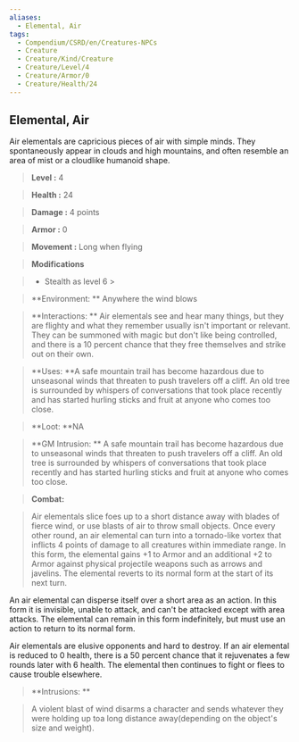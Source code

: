 ```yaml
---
aliases:
  - Elemental, Air
tags:
  - Compendium/CSRD/en/Creatures-NPCs
  - Creature
  - Creature/Kind/Creature
  - Creature/Level/4
  - Creature/Armor/0
  - Creature/Health/24
---
```

  
    
## Elemental, Air    
Air elementals are capricious pieces of air with simple minds. They spontaneously appear in clouds and high mountains, and often resemble an area of mist or a cloudlike humanoid shape.    
  
    
> **Level :** 4    
> **Health :** 24    
> **Damage :** 4 points    
> **Armor :** 0    
> **Movement :** Long when flying    
> **Modifications**    
>- Stealth as level 6 >  
>    
> **Environment: ** Anywhere the wind blows    
> **Interactions: ** Air elementals see and hear many things, but they are flighty and what they remember usually isn't important or relevant. They can be summoned with magic but don't like being controlled, and there is a 10 percent chance that they free themselves and strike out on their own.    
> **Uses: **A safe mountain trail has become hazardous due to unseasonal winds that threaten to push travelers off a cliff. An old tree is surrounded by whispers of conversations that took place recently and has started hurling sticks and fruit at anyone who comes too close.    
> **Loot: **NA    
> **GM Intrusion: ** A safe mountain trail has become hazardous due to unseasonal winds that threaten to push travelers off a cliff. An old tree is surrounded by whispers of conversations that took place recently and has started hurling sticks and fruit at anyone who comes too close.    
  
> **Combat:**   
> Air elementals slice foes up to a short distance away with blades of fierce wind, or use blasts of air to throw small objects. Once every other round, an air elemental can turn into a tornado-like vortex that inflicts 4 points of damage to all creatures within immediate range. In this form, the elemental gains +1 to Armor and an additional +2 to Armor against physical projectile weapons such as arrows and javelins. The elemental reverts to its normal form at the start of its next turn.   
An air elemental can disperse itself over a short area as an action. In this form it is invisible, unable to attack, and can't be attacked except with area attacks. The elemental can remain in this form indefinitely, but must use an action to return to its normal form.   
Air elementals are elusive opponents and hard to destroy. If an air elemental is reduced to 0 health, there is a 50 percent chance that it rejuvenates a few rounds later with 6 health. The elemental then continues to fight or flees to cause trouble elsewhere.    
    
  
> **Intrusions: **   
> A violent blast of wind disarms a character and sends whatever they were holding up toa long distance away(depending on the object's size and weight).    

